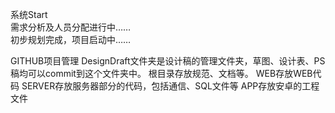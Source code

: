 系统Start<br>
需求分析及人员分配进行中……<br>
初步规划完成，项目启动中……

GITHUB项目管理
    DesignDraft文件夹是设计稿的管理文件夹，草图、设计表、PS稿均可以commit到这个文件夹中。
    根目录存放规范、文档等。
    WEB存放WEB代码
    SERVER存放服务器部分的代码，包括通信、SQL文件等
    APP存放安卓的工程文件